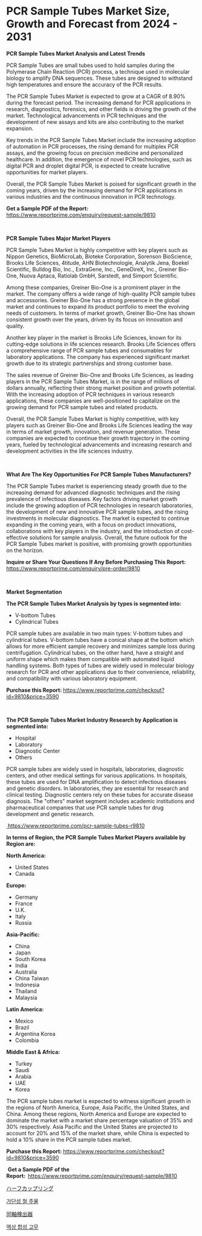 <p><h1>PCR Sample Tubes Market Size, Growth and Forecast from 2024 - 2031</h1></p><p><strong>PCR Sample Tubes Market Analysis and Latest Trends</strong></p>
<p><p>PCR Sample Tubes are small tubes used to hold samples during the Polymerase Chain Reaction (PCR) process, a technique used in molecular biology to amplify DNA sequences. These tubes are designed to withstand high temperatures and ensure the accuracy of the PCR results.</p><p>The PCR Sample Tubes Market is expected to grow at a CAGR of 8.90% during the forecast period. The increasing demand for PCR applications in research, diagnostics, forensics, and other fields is driving the growth of the market. Technological advancements in PCR techniques and the development of new assays and kits are also contributing to the market expansion.</p><p>Key trends in the PCR Sample Tubes Market include the increasing adoption of automation in PCR processes, the rising demand for multiplex PCR assays, and the growing focus on precision medicine and personalized healthcare. In addition, the emergence of novel PCR technologies, such as digital PCR and droplet digital PCR, is expected to create lucrative opportunities for market players.</p><p>Overall, the PCR Sample Tubes Market is poised for significant growth in the coming years, driven by the increasing demand for PCR applications in various industries and the continuous innovation in PCR technology.</p></p>
<p><strong>Get a Sample PDF of the Report:&nbsp;</strong> <a href="https://www.reportprime.com/enquiry/request-sample/9810">https://www.reportprime.com/enquiry/request-sample/9810</a></p>
<p>&nbsp;</p>
<p><strong>PCR Sample Tubes Major Market Players</strong></p>
<p><p>PCR Sample Tubes Market is highly competitive with key players such as Nippon Genetics, BioMicroLab, Bioteke Corporation, Sorenson BioScience, Brooks Life Sciences, 4titude, AHN Biotechnologie, Analytik Jena, Boekel Scientific, Bulldog Bio, Inc., ExtraGene, Inc., GeneDireX, Inc., Greiner Bio-One, Nuova Aptaca, Ratiolab GmbH, Sarstedt, and Simport Scientific.</p><p>Among these companies, Greiner Bio-One is a prominent player in the market. The company offers a wide range of high-quality PCR sample tubes and accessories. Greiner Bio-One has a strong presence in the global market and continues to expand its product portfolio to meet the evolving needs of customers. In terms of market growth, Greiner Bio-One has shown consistent growth over the years, driven by its focus on innovation and quality.</p><p>Another key player in the market is Brooks Life Sciences, known for its cutting-edge solutions in life sciences research. Brooks Life Sciences offers a comprehensive range of PCR sample tubes and consumables for laboratory applications. The company has experienced significant market growth due to its strategic partnerships and strong customer base.</p><p>The sales revenue of Greiner Bio-One and Brooks Life Sciences, as leading players in the PCR Sample Tubes Market, is in the range of millions of dollars annually, reflecting their strong market position and growth potential. With the increasing adoption of PCR techniques in various research applications, these companies are well-positioned to capitalize on the growing demand for PCR sample tubes and related products.</p><p>Overall, the PCR Sample Tubes Market is highly competitive, with key players such as Greiner Bio-One and Brooks Life Sciences leading the way in terms of market growth, innovation, and revenue generation. These companies are expected to continue their growth trajectory in the coming years, fueled by technological advancements and increasing research and development activities in the life sciences industry.</p></p>
<p>&nbsp;</p>
<p><strong>What Are The Key Opportunities For PCR Sample Tubes Manufacturers?</strong></p>
<p><p>The PCR Sample Tubes market is experiencing steady growth due to the increasing demand for advanced diagnostic techniques and the rising prevalence of infectious diseases. Key factors driving market growth include the growing adoption of PCR technologies in research laboratories, the development of new and innovative PCR sample tubes, and the rising investments in molecular diagnostics. The market is expected to continue expanding in the coming years, with a focus on product innovations, collaborations with key players in the industry, and the introduction of cost-effective solutions for sample analysis. Overall, the future outlook for the PCR Sample Tubes market is positive, with promising growth opportunities on the horizon.</p></p>
<p><strong>Inquire or Share Your Questions If Any Before Purchasing This Report:</strong> <a href="https://www.reportprime.com/enquiry/pre-order/9810">https://www.reportprime.com/enquiry/pre-order/9810</a></p>
<p>&nbsp;</p>
<p><strong>Market Segmentation</strong></p>
<p><strong>The PCR Sample Tubes Market Analysis by types is segmented into:</strong></p>
<p><ul><li>V-bottom Tubes</li><li>Cylindrical Tubes</li></ul></p>
<p><p>PCR sample tubes are available in two main types: V-bottom tubes and cylindrical tubes. V-bottom tubes have a conical shape at the bottom which allows for more efficient sample recovery and minimizes sample loss during centrifugation. Cylindrical tubes, on the other hand, have a straight and uniform shape which makes them compatible with automated liquid handling systems. Both types of tubes are widely used in molecular biology research for PCR and other applications due to their convenience, reliability, and compatibility with various laboratory equipment.</p></p>
<p><strong>Purchase this Report:&nbsp;</strong><a href="https://www.reportprime.com/checkout?id=9810&price=3590">https://www.reportprime.com/checkout?id=9810&price=3590</a></p>
<p>&nbsp;</p>
<p><strong>The PCR Sample Tubes Market Industry Research by Application is segmented into:</strong></p>
<p><ul><li>Hospital</li><li>Laboratory</li><li>Diagnostic Center</li><li>Others</li></ul></p>
<p><p>PCR sample tubes are widely used in hospitals, laboratories, diagnostic centers, and other medical settings for various applications. In hospitals, these tubes are used for DNA amplification to detect infectious diseases and genetic disorders. In laboratories, they are essential for research and clinical testing. Diagnostic centers rely on these tubes for accurate disease diagnosis. The "others" market segment includes academic institutions and pharmaceutical companies that use PCR sample tubes for drug development and genetic research.</p></p>
<p><a href="https://www.reportprime.com/pcr-sample-tubes-r9810">&nbsp;https://www.reportprime.com/pcr-sample-tubes-r9810</a></p>
<p><strong>In terms of Region, the PCR Sample Tubes Market Players available by Region are:</strong></p>
<p>
    <p> <strong> North America: </strong>
        <ul>
            <li>United States</li>
            <li>Canada</li>
        </ul>
        </p> 
    <p> <strong> Europe: </strong>
        <ul>
            <li>Germany</li>
            <li>France</li>
            <li>U.K.</li>
            <li>Italy</li>
            <li>Russia</li>
        </ul>
        </p> 
    <p> <strong> Asia-Pacific: </strong>
        <ul>
            <li>China</li>
            <li>Japan</li>
            <li>South Korea</li>
            <li>India</li>
            <li>Australia</li>
            <li>China Taiwan</li>
            <li>Indonesia</li>
            <li>Thailand</li>
            <li>Malaysia</li>
        </ul>
        </p> 
    <p> <strong> Latin America: </strong>
        <ul>
            <li>Mexico</li>
            <li>Brazil</li>
            <li>Argentina Korea</li>
            <li>Colombia</li>
        </ul>
        </p> 
    <p> <strong> Middle East & Africa: </strong>
        <ul>
            <li>Turkey</li>
            <li>Saudi</li>
            <li>Arabia</li>
            <li>UAE</li>
            <li>Korea</li>
        </ul>
    </p>
    </p>
<p><p>The PCR sample tubes market is expected to witness significant growth in the regions of North America, Europe, Asia Pacific, the United States, and China. Among these regions, North America and Europe are expected to dominate the market with a market share percentage valuation of 35% and 30% respectively. Asia Pacific and the United States are projected to account for 20% and 15% of the market share, while China is expected to hold a 10% share in the PCR sample tubes market.</p></p>
<p><strong>Purchase this Report: </strong><a href="https://www.reportprime.com/checkout?id=9810&price=3590">https://www.reportprime.com/checkout?id=9810&price=3590</a></p>
<p>&nbsp;<strong>Get a Sample PDF of the Report:&nbsp;&nbsp;</strong><a href="https://www.reportprime.com/enquiry/request-sample/9810">https://www.reportprime.com/enquiry/request-sample/9810</a></p>
<p><strong></strong></p>
<p><p><a href="https://medium.com/@ebbkautzer/%E3%83%8F%E3%83%BC%E3%83%95%E3%82%AB%E3%83%83%E3%83%97%E3%83%AA%E3%83%B3%E3%82%B0%E5%B8%82%E5%A0%B4-2031%E5%B9%B4%E3%81%BE%E3%81%A7%E3%81%AE%E3%83%88%E3%83%AC%E3%83%B3%E3%83%89-%E4%BA%88%E6%B8%AC-%E7%AB%B6%E4%BA%89%E5%88%86%E6%9E%90-c7422ad011c8">ハーフカップリング</a></p><p><a href="https://medium.com/@genius6587678/%EB%8B%A4%EB%9E%91%EC%96%B4-%EC%A3%BC%EB%AC%BC-%EC%8B%9C%EC%9E%A5-%EA%B7%9C%EB%AA%A8%EB%8A%94-%EC%84%B8%EA%B3%84-%EC%82%B0%EC%97%85%EC%97%90%EC%84%9C-%EC%B5%9C%EC%A0%81%EC%9D%98-%EB%A7%88%EC%BC%80%ED%8C%85-%EC%B1%84%EB%84%90%EC%9D%84-%EB%B3%B4%EC%97%AC%EC%A4%8D%EB%8B%88%EB%8B%A4-11535b7df7b2">가단성 철 주물</a></p><p><a href="https://medium.com/@jarredmertz53/%E5%90%8C%E8%BB%B8%E3%83%87%E3%82%A3%E3%83%86%E3%82%AF%E3%82%BF%E3%83%BC%E3%83%9E%E3%83%BC%E3%82%B1%E3%83%83%E3%83%88-%E7%A8%AE%E9%A1%9E-%E3%82%A2%E3%83%97%E3%83%AA%E3%82%B1%E3%83%BC%E3%82%B7%E3%83%A7%E3%83%B3-%E3%81%8A%E3%82%88%E3%81%B3%E5%9C%B0%E7%90%86%E3%81%AB%E3%82%88%E3%82%8B%E5%8C%85%E6%8B%AC%E7%9A%84%E3%81%AA%E8%A9%95%E4%BE%A1-675a74a6cd1d">同軸検出器</a></p><p><a href="https://medium.com/@heatherelasquez5675/%EC%95%A1%EC%83%81-%ED%95%A9%EC%84%B1-%EA%B3%A0%EB%AC%B4-%EC%8B%9C%EC%9E%A5-%EB%B6%84%EC%84%9D-%EA%B8%80%EB%A1%9C%EB%B2%8C-%EC%82%B0%EC%97%85-%EC%A0%84%EB%A7%9D-%EB%B0%8F-%EC%A0%84%EB%A7%9D-2024%EB%85%84%EB%B6%80%ED%84%B0-2031%EB%85%84-590f91700557">액상 합성 고무</a></p></p>